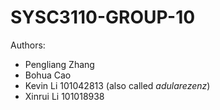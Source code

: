 # SYSC3110-GROUP-10
Authors:
  * Pengliang Zhang
  * Bohua Cao 
  * Kevin Li 101042813 (also called _adularezenz_)
  * Xinrui Li 101018938
